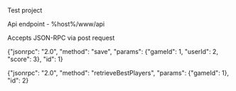 Test project

Api endpoint - %host%/www/api

Accepts JSON-RPC via post request

{"jsonrpc": "2.0", "method": "save", "params": {"gameId": 1, "userId": 2, "score": 3}, "id": 1}

{"jsonrpc": "2.0", "method": "retrieveBestPlayers", "params": {"gameId": 1}, "id": 2}
